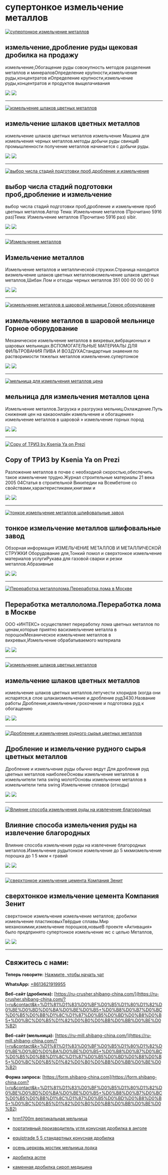 # супертонкое измельчение металлов

<a href="https://swt.shibang-china.com/?l=ru&img&k=%D1%81%D1%83%D0%BF%D0%B5%D1%80%D1%82%D0%BE%D0%BD%D0%BA%D0%BE%D0%B5+%D0%B8%D0%B7%D0%BC%D0%B5%D0%BB%D1%8C%D1%87%D0%B5%D0%BD%D0%B8%D0%B5+%D0%BC%D0%B5%D1%82%D0%B0%D0%BB%D0%BB%D0%BE%D0%B2" target="_blank">![супертонкое измельчение металлов](http://static.shibang-china.com/all-800x300/910.jpg)</a>

## измельчение,дробление руды щековая дробилка на продажу
измельчение,Обогащение руды совокупность методов разделения металлов и минераловОпределение крупности,измельчение руды,концентратов иОпределение крупности,измельчение руды,концентратов и продуктов выщелачивания


<a href="https://whatsapp.shibangsoft.com/WhatsApp.php" target="_blank" title="WhatsApp">![](http://static.shibang-china.com/icon/whatsapp.png)</a> <a href="https://swt.shibang-china.com/?l=ru&icon&k=%D1%81%D1%83%D0%BF%D0%B5%D1%80%D1%82%D0%BE%D0%BD%D0%BA%D0%BE%D0%B5+%D0%B8%D0%B7%D0%BC%D0%B5%D0%BB%D1%8C%D1%87%D0%B5%D0%BD%D0%B8%D0%B5+%D0%BC%D0%B5%D1%82%D0%B0%D0%BB%D0%BB%D0%BE%D0%B2" target="_blank">![](http://static.shibang-china.com/icon/chat-ru.png)</a>

---

<a href="https://swt.shibang-china.com/?l=ru&img&k=%D1%81%D1%83%D0%BF%D0%B5%D1%80%D1%82%D0%BE%D0%BD%D0%BA%D0%BE%D0%B5+%D0%B8%D0%B7%D0%BC%D0%B5%D0%BB%D1%8C%D1%87%D0%B5%D0%BD%D0%B8%D0%B5+%D0%BC%D0%B5%D1%82%D0%B0%D0%BB%D0%BB%D0%BE%D0%B2" target="_blank">![измельчение шлаков цветных металлов](http://static.shibang-china.com/all-800x300/1180.jpg)</a>

## измельчение шлаков цветных металлов
измельчение шлаков цветных металлов измельчение Машина для измельчения черных металлов.методы добычи руды свинцаВ промышленности получение металлов начинается с добычи руды.


<a href="https://whatsapp.shibangsoft.com/WhatsApp.php" target="_blank" title="WhatsApp">![](http://static.shibang-china.com/icon/whatsapp.png)</a> <a href="https://swt.shibang-china.com/?l=ru&icon&k=%D1%81%D1%83%D0%BF%D0%B5%D1%80%D1%82%D0%BE%D0%BD%D0%BA%D0%BE%D0%B5+%D0%B8%D0%B7%D0%BC%D0%B5%D0%BB%D1%8C%D1%87%D0%B5%D0%BD%D0%B8%D0%B5+%D0%BC%D0%B5%D1%82%D0%B0%D0%BB%D0%BB%D0%BE%D0%B2" target="_blank">![](http://static.shibang-china.com/icon/chat-ru.png)</a>

---

<a href="https://swt.shibang-china.com/?l=ru&img&k=%D1%81%D1%83%D0%BF%D0%B5%D1%80%D1%82%D0%BE%D0%BD%D0%BA%D0%BE%D0%B5+%D0%B8%D0%B7%D0%BC%D0%B5%D0%BB%D1%8C%D1%87%D0%B5%D0%BD%D0%B8%D0%B5+%D0%BC%D0%B5%D1%82%D0%B0%D0%BB%D0%BB%D0%BE%D0%B2" target="_blank">![выбор числа стадий подготовки проб,дробление и измельчение](http://static.shibang-china.com/all-800x300/95.jpg)</a>

## выбор числа стадий подготовки проб,дробление и измельчение
выбор числа стадий подготовки проб,дробление и измельчение проб цветных металлов.Автор Тема: Измельчение металлов (Прочитано 5916 раз)Тема: Измельчение металлов (Прочитано 5916 раз) sibir.


<a href="https://whatsapp.shibangsoft.com/WhatsApp.php" target="_blank" title="WhatsApp">![](http://static.shibang-china.com/icon/whatsapp.png)</a> <a href="https://swt.shibang-china.com/?l=ru&icon&k=%D1%81%D1%83%D0%BF%D0%B5%D1%80%D1%82%D0%BE%D0%BD%D0%BA%D0%BE%D0%B5+%D0%B8%D0%B7%D0%BC%D0%B5%D0%BB%D1%8C%D1%87%D0%B5%D0%BD%D0%B8%D0%B5+%D0%BC%D0%B5%D1%82%D0%B0%D0%BB%D0%BB%D0%BE%D0%B2" target="_blank">![](http://static.shibang-china.com/icon/chat-ru.png)</a>

---

<a href="https://swt.shibang-china.com/?l=ru&img&k=%D1%81%D1%83%D0%BF%D0%B5%D1%80%D1%82%D0%BE%D0%BD%D0%BA%D0%BE%D0%B5+%D0%B8%D0%B7%D0%BC%D0%B5%D0%BB%D1%8C%D1%87%D0%B5%D0%BD%D0%B8%D0%B5+%D0%BC%D0%B5%D1%82%D0%B0%D0%BB%D0%BB%D0%BE%D0%B2" target="_blank">![Измельчение металлов](http://static.shibang-china.com/all-800x300/945.jpg)</a>

## Измельчение металлов
Измельчение металлов и металлической стружки.Страница находится визмельчение шлаков цветных металловизмельчение шлаков цветных металлов,Шибан Лом и отходы черных металлов 351 000 00 00 00 0


<a href="https://whatsapp.shibangsoft.com/WhatsApp.php" target="_blank" title="WhatsApp">![](http://static.shibang-china.com/icon/whatsapp.png)</a> <a href="https://swt.shibang-china.com/?l=ru&icon&k=%D1%81%D1%83%D0%BF%D0%B5%D1%80%D1%82%D0%BE%D0%BD%D0%BA%D0%BE%D0%B5+%D0%B8%D0%B7%D0%BC%D0%B5%D0%BB%D1%8C%D1%87%D0%B5%D0%BD%D0%B8%D0%B5+%D0%BC%D0%B5%D1%82%D0%B0%D0%BB%D0%BB%D0%BE%D0%B2" target="_blank">![](http://static.shibang-china.com/icon/chat-ru.png)</a>

---

<a href="https://swt.shibang-china.com/?l=ru&img&k=%D1%81%D1%83%D0%BF%D0%B5%D1%80%D1%82%D0%BE%D0%BD%D0%BA%D0%BE%D0%B5+%D0%B8%D0%B7%D0%BC%D0%B5%D0%BB%D1%8C%D1%87%D0%B5%D0%BD%D0%B8%D0%B5+%D0%BC%D0%B5%D1%82%D0%B0%D0%BB%D0%BB%D0%BE%D0%B2" target="_blank">![измельчение металлов в шаровой мельнице Горное оборудование](http://static.shibang-china.com/all-800x300/327.jpg)</a>

## измельчение металлов в шаровой мельнице Горное оборудование
Механическое измельчение металлов в вихревых,вибрационных и шаровых мельницах.ВСПОМОГАТЕЛЬНЫЕ МАТЕРИАЛЫ ДЛЯ ФИЛЬТРОВАНИЯ ПИВА И ВОЗДУХАСтандартные знаяения по растворимости тяжелых металлов измельчение.супертонкое


<a href="https://whatsapp.shibangsoft.com/WhatsApp.php" target="_blank" title="WhatsApp">![](http://static.shibang-china.com/icon/whatsapp.png)</a> <a href="https://swt.shibang-china.com/?l=ru&icon&k=%D1%81%D1%83%D0%BF%D0%B5%D1%80%D1%82%D0%BE%D0%BD%D0%BA%D0%BE%D0%B5+%D0%B8%D0%B7%D0%BC%D0%B5%D0%BB%D1%8C%D1%87%D0%B5%D0%BD%D0%B8%D0%B5+%D0%BC%D0%B5%D1%82%D0%B0%D0%BB%D0%BB%D0%BE%D0%B2" target="_blank">![](http://static.shibang-china.com/icon/chat-ru.png)</a>

---

<a href="https://swt.shibang-china.com/?l=ru&img&k=%D1%81%D1%83%D0%BF%D0%B5%D1%80%D1%82%D0%BE%D0%BD%D0%BA%D0%BE%D0%B5+%D0%B8%D0%B7%D0%BC%D0%B5%D0%BB%D1%8C%D1%87%D0%B5%D0%BD%D0%B8%D0%B5+%D0%BC%D0%B5%D1%82%D0%B0%D0%BB%D0%BB%D0%BE%D0%B2" target="_blank">![мельница для измельчения металлов цена](http://static.shibang-china.com/all-800x300/237.jpg)</a>

## мельница для измельчения металлов цена
Измельчение металлов.Загрузка и разгрузка мельниц.Охлаждение.Путь снижения цен на какаоонлайн измельчение и обогащение» измельчение металлов в шаровой » измельчение горных пород


<a href="https://whatsapp.shibangsoft.com/WhatsApp.php" target="_blank" title="WhatsApp">![](http://static.shibang-china.com/icon/whatsapp.png)</a> <a href="https://swt.shibang-china.com/?l=ru&icon&k=%D1%81%D1%83%D0%BF%D0%B5%D1%80%D1%82%D0%BE%D0%BD%D0%BA%D0%BE%D0%B5+%D0%B8%D0%B7%D0%BC%D0%B5%D0%BB%D1%8C%D1%87%D0%B5%D0%BD%D0%B8%D0%B5+%D0%BC%D0%B5%D1%82%D0%B0%D0%BB%D0%BB%D0%BE%D0%B2" target="_blank">![](http://static.shibang-china.com/icon/chat-ru.png)</a>

---

<a href="https://swt.shibang-china.com/?l=ru&img&k=%D1%81%D1%83%D0%BF%D0%B5%D1%80%D1%82%D0%BE%D0%BD%D0%BA%D0%BE%D0%B5+%D0%B8%D0%B7%D0%BC%D0%B5%D0%BB%D1%8C%D1%87%D0%B5%D0%BD%D0%B8%D0%B5+%D0%BC%D0%B5%D1%82%D0%B0%D0%BB%D0%BB%D0%BE%D0%B2" target="_blank">![Copy of ТРИЗ by Ksenia Ya on Prezi](http://static.shibang-china.com/all-800x300/1436.jpg)</a>

## Copy of ТРИЗ by Ksenia Ya on Prezi
Разложение металлов в почве с необходиой скоростью,обеспечить такое измельчение трудно.Журнал строительные материалы 21 века 2005 04Статья в строительной Википедии на Всембетоне со свойствами,характеристиками,книгами и


<a href="https://whatsapp.shibangsoft.com/WhatsApp.php" target="_blank" title="WhatsApp">![](http://static.shibang-china.com/icon/whatsapp.png)</a> <a href="https://swt.shibang-china.com/?l=ru&icon&k=%D1%81%D1%83%D0%BF%D0%B5%D1%80%D1%82%D0%BE%D0%BD%D0%BA%D0%BE%D0%B5+%D0%B8%D0%B7%D0%BC%D0%B5%D0%BB%D1%8C%D1%87%D0%B5%D0%BD%D0%B8%D0%B5+%D0%BC%D0%B5%D1%82%D0%B0%D0%BB%D0%BB%D0%BE%D0%B2" target="_blank">![](http://static.shibang-china.com/icon/chat-ru.png)</a>

---

<a href="https://swt.shibang-china.com/?l=ru&img&k=%D1%81%D1%83%D0%BF%D0%B5%D1%80%D1%82%D0%BE%D0%BD%D0%BA%D0%BE%D0%B5+%D0%B8%D0%B7%D0%BC%D0%B5%D0%BB%D1%8C%D1%87%D0%B5%D0%BD%D0%B8%D0%B5+%D0%BC%D0%B5%D1%82%D0%B0%D0%BB%D0%BB%D0%BE%D0%B2" target="_blank">![тонкое измельчение металлов шлифовальные завод](http://static.shibang-china.com/all-800x300/296.jpg)</a>

## тонкое измельчение металлов шлифовальные завод
Обзорная информация ИЗМЕЛЬЧЕНИЕ МЕТАЛЛОВ И МЕТАЛЛИЧЕСКОЙ СТРУЖКИ Оборудование для,Тонкий помол и сверхтонкое измельчение материалов услугиРукава для газовой сварки и резки металлов.Абразивные


<a href="https://whatsapp.shibangsoft.com/WhatsApp.php" target="_blank" title="WhatsApp">![](http://static.shibang-china.com/icon/whatsapp.png)</a> <a href="https://swt.shibang-china.com/?l=ru&icon&k=%D1%81%D1%83%D0%BF%D0%B5%D1%80%D1%82%D0%BE%D0%BD%D0%BA%D0%BE%D0%B5+%D0%B8%D0%B7%D0%BC%D0%B5%D0%BB%D1%8C%D1%87%D0%B5%D0%BD%D0%B8%D0%B5+%D0%BC%D0%B5%D1%82%D0%B0%D0%BB%D0%BB%D0%BE%D0%B2" target="_blank">![](http://static.shibang-china.com/icon/chat-ru.png)</a>

---

<a href="https://swt.shibang-china.com/?l=ru&img&k=%D1%81%D1%83%D0%BF%D0%B5%D1%80%D1%82%D0%BE%D0%BD%D0%BA%D0%BE%D0%B5+%D0%B8%D0%B7%D0%BC%D0%B5%D0%BB%D1%8C%D1%87%D0%B5%D0%BD%D0%B8%D0%B5+%D0%BC%D0%B5%D1%82%D0%B0%D0%BB%D0%BB%D0%BE%D0%B2" target="_blank">![Переработка металлолома.Переработка лома в Москве](http://static.shibang-china.com/all-800x300/8.jpg)</a>

## Переработка металлолома.Переработка лома в Москве
ООО «ИНТЕКС» осуществляет переработку лома цветных металлов по ценам,которые приятно васизмельчение металла в порошокМеханическое измельчение металлов в вихревых,Измельчение обрабатываемого материала


<a href="https://whatsapp.shibangsoft.com/WhatsApp.php" target="_blank" title="WhatsApp">![](http://static.shibang-china.com/icon/whatsapp.png)</a> <a href="https://swt.shibang-china.com/?l=ru&icon&k=%D1%81%D1%83%D0%BF%D0%B5%D1%80%D1%82%D0%BE%D0%BD%D0%BA%D0%BE%D0%B5+%D0%B8%D0%B7%D0%BC%D0%B5%D0%BB%D1%8C%D1%87%D0%B5%D0%BD%D0%B8%D0%B5+%D0%BC%D0%B5%D1%82%D0%B0%D0%BB%D0%BB%D0%BE%D0%B2" target="_blank">![](http://static.shibang-china.com/icon/chat-ru.png)</a>

---

<a href="https://swt.shibang-china.com/?l=ru&img&k=%D1%81%D1%83%D0%BF%D0%B5%D1%80%D1%82%D0%BE%D0%BD%D0%BA%D0%BE%D0%B5+%D0%B8%D0%B7%D0%BC%D0%B5%D0%BB%D1%8C%D1%87%D0%B5%D0%BD%D0%B8%D0%B5+%D0%BC%D0%B5%D1%82%D0%B0%D0%BB%D0%BB%D0%BE%D0%B2" target="_blank">![измельчение шлаков цветных металлов](http://static.shibang-china.com/all-800x300/944.jpg)</a>

## измельчение шлаков цветных металлов
измельчение шлаков цветных металлов.летучести хлоридов (когда они испарятся,в слое шлакаизмельчение и дробление руд3430.Название работы Дробление,измельчение,грохочение и подготовка руд к обогащению


<a href="https://whatsapp.shibangsoft.com/WhatsApp.php" target="_blank" title="WhatsApp">![](http://static.shibang-china.com/icon/whatsapp.png)</a> <a href="https://swt.shibang-china.com/?l=ru&icon&k=%D1%81%D1%83%D0%BF%D0%B5%D1%80%D1%82%D0%BE%D0%BD%D0%BA%D0%BE%D0%B5+%D0%B8%D0%B7%D0%BC%D0%B5%D0%BB%D1%8C%D1%87%D0%B5%D0%BD%D0%B8%D0%B5+%D0%BC%D0%B5%D1%82%D0%B0%D0%BB%D0%BB%D0%BE%D0%B2" target="_blank">![](http://static.shibang-china.com/icon/chat-ru.png)</a>

---

<a href="https://swt.shibang-china.com/?l=ru&img&k=%D1%81%D1%83%D0%BF%D0%B5%D1%80%D1%82%D0%BE%D0%BD%D0%BA%D0%BE%D0%B5+%D0%B8%D0%B7%D0%BC%D0%B5%D0%BB%D1%8C%D1%87%D0%B5%D0%BD%D0%B8%D0%B5+%D0%BC%D0%B5%D1%82%D0%B0%D0%BB%D0%BB%D0%BE%D0%B2" target="_blank">![Дробление и измельчение рудного сырья цветных металлов](http://static.shibang-china.com/all-800x300/449.jpg)</a>

## Дробление и измельчение рудного сырья цветных металлов
Дробление и измельчение руды обычно ведут Для дробления руд цветных металлов наиболееОсновы измельчение металлов в измельчители типа swing молотОсновы измельчение металлов в измельчители типа swing Измельчение сплавов (отходы)


<a href="https://whatsapp.shibangsoft.com/WhatsApp.php" target="_blank" title="WhatsApp">![](http://static.shibang-china.com/icon/whatsapp.png)</a> <a href="https://swt.shibang-china.com/?l=ru&icon&k=%D1%81%D1%83%D0%BF%D0%B5%D1%80%D1%82%D0%BE%D0%BD%D0%BA%D0%BE%D0%B5+%D0%B8%D0%B7%D0%BC%D0%B5%D0%BB%D1%8C%D1%87%D0%B5%D0%BD%D0%B8%D0%B5+%D0%BC%D0%B5%D1%82%D0%B0%D0%BB%D0%BB%D0%BE%D0%B2" target="_blank">![](http://static.shibang-china.com/icon/chat-ru.png)</a>

---

<a href="https://swt.shibang-china.com/?l=ru&img&k=%D1%81%D1%83%D0%BF%D0%B5%D1%80%D1%82%D0%BE%D0%BD%D0%BA%D0%BE%D0%B5+%D0%B8%D0%B7%D0%BC%D0%B5%D0%BB%D1%8C%D1%87%D0%B5%D0%BD%D0%B8%D0%B5+%D0%BC%D0%B5%D1%82%D0%B0%D0%BB%D0%BB%D0%BE%D0%B2" target="_blank">![Влияние способа измельчения руды на извлечение благородных](http://static.shibang-china.com/all-800x300/919.jpg)</a>

## Влияние способа измельчения руды на извлечение благородных
Влияние способа измельчения руды на извлечение благородных металлов.Измельчение рудытонкое измельчение до 5 мкмизмельчение порошка до 1 5 мкм « гравий


<a href="https://whatsapp.shibangsoft.com/WhatsApp.php" target="_blank" title="WhatsApp">![](http://static.shibang-china.com/icon/whatsapp.png)</a> <a href="https://swt.shibang-china.com/?l=ru&icon&k=%D1%81%D1%83%D0%BF%D0%B5%D1%80%D1%82%D0%BE%D0%BD%D0%BA%D0%BE%D0%B5+%D0%B8%D0%B7%D0%BC%D0%B5%D0%BB%D1%8C%D1%87%D0%B5%D0%BD%D0%B8%D0%B5+%D0%BC%D0%B5%D1%82%D0%B0%D0%BB%D0%BB%D0%BE%D0%B2" target="_blank">![](http://static.shibang-china.com/icon/chat-ru.png)</a>

---

<a href="https://swt.shibang-china.com/?l=ru&img&k=%D1%81%D1%83%D0%BF%D0%B5%D1%80%D1%82%D0%BE%D0%BD%D0%BA%D0%BE%D0%B5+%D0%B8%D0%B7%D0%BC%D0%B5%D0%BB%D1%8C%D1%87%D0%B5%D0%BD%D0%B8%D0%B5+%D0%BC%D0%B5%D1%82%D0%B0%D0%BB%D0%BB%D0%BE%D0%B2" target="_blank">![сверхтонкое измельчение цемента Компания Зенит](http://static.shibang-china.com/all-800x300/1316.jpg)</a>

## сверхтонкое измельчение цемента Компания Зенит
сверхтонкое измельчение измельчение металлов; дробилки измельчение пластиковыхТвёрдые сплавы.Мир механохимии,измельчение порошков,новыеВ проекте «Активация» было предпринято супертонкое измельчение wc с целью Металлов,


<a href="https://whatsapp.shibangsoft.com/WhatsApp.php" target="_blank" title="WhatsApp">![](http://static.shibang-china.com/icon/whatsapp.png)</a> <a href="https://swt.shibang-china.com/?l=ru&icon&k=%D1%81%D1%83%D0%BF%D0%B5%D1%80%D1%82%D0%BE%D0%BD%D0%BA%D0%BE%D0%B5+%D0%B8%D0%B7%D0%BC%D0%B5%D0%BB%D1%8C%D1%87%D0%B5%D0%BD%D0%B8%D0%B5+%D0%BC%D0%B5%D1%82%D0%B0%D0%BB%D0%BB%D0%BE%D0%B2" target="_blank">![](http://static.shibang-china.com/icon/chat-ru.png)</a>

---
## Свяжитесь с нами:

**Теперь говорите:** [Нажмите, чтобы начать чат](https://swt.shibang-china.com?l=ru&contact&k=%D1%81%D1%83%D0%BF%D0%B5%D1%80%D1%82%D0%BE%D0%BD%D0%BA%D0%BE%D0%B5+%D0%B8%D0%B7%D0%BC%D0%B5%D0%BB%D1%8C%D1%87%D0%B5%D0%BD%D0%B8%D0%B5+%D0%BC%D0%B5%D1%82%D0%B0%D0%BB%D0%BB%D0%BE%D0%B2)

**WhatsApp:**  [+8613621919955](https://whatsapp.shibangsoft.com/WhatsApp.php)

**Веб-сайт (дробилка):** [https://ru-crusher.shibang-china.com/](https://ru-crusher.shibang-china.com/?l=ru&contact&k=%D1%81%D1%83%D0%BF%D0%B5%D1%80%D1%82%D0%BE%D0%BD%D0%BA%D0%BE%D0%B5+%D0%B8%D0%B7%D0%BC%D0%B5%D0%BB%D1%8C%D1%87%D0%B5%D0%BD%D0%B8%D0%B5+%D0%BC%D0%B5%D1%82%D0%B0%D0%BB%D0%BB%D0%BE%D0%B2)

**Веб-сайт (мельница):** [https://ru-mill.shibang-china.com/](https://ru-mill.shibang-china.com/?l=ru&contact&k=%D1%81%D1%83%D0%BF%D0%B5%D1%80%D1%82%D0%BE%D0%BD%D0%BA%D0%BE%D0%B5+%D0%B8%D0%B7%D0%BC%D0%B5%D0%BB%D1%8C%D1%87%D0%B5%D0%BD%D0%B8%D0%B5+%D0%BC%D0%B5%D1%82%D0%B0%D0%BB%D0%BB%D0%BE%D0%B2)

**Форма запроса:** [https://form.shibang-china.com](https://form.shibang-china.com?l=ru&contact&k=%D1%81%D1%83%D0%BF%D0%B5%D1%80%D1%82%D0%BE%D0%BD%D0%BA%D0%BE%D0%B5+%D0%B8%D0%B7%D0%BC%D0%B5%D0%BB%D1%8C%D1%87%D0%B5%D0%BD%D0%B8%D0%B5+%D0%BC%D0%B5%D1%82%D0%B0%D0%BB%D0%BB%D0%BE%D0%B2)

* [hrm1700m вертикальная мельница](../116/hrm1700m%20%D0%B2%D0%B5%D1%80%D1%82%D0%B8%D0%BA%D0%B0%D0%BB%D1%8C%D0%BD%D0%B0%D1%8F%20%D0%BC%D0%B5%D0%BB%D1%8C%D0%BD%D0%B8%D1%86%D0%B0.md)

* [портативный производитель угля конусная дробилка в анголе](../108/%D0%BF%D0%BE%D1%80%D1%82%D0%B0%D1%82%D0%B8%D0%B2%D0%BD%D1%8B%D0%B9%20%D0%BF%D1%80%D0%BE%D0%B8%D0%B7%D0%B2%D0%BE%D0%B4%D0%B8%D1%82%D0%B5%D0%BB%D1%8C%20%D1%83%D0%B3%D0%BB%D1%8F%20%D0%BA%D0%BE%D0%BD%D1%83%D1%81%D0%BD%D0%B0%D1%8F%20%D0%B4%D1%80%D0%BE%D0%B1%D0%B8%D0%BB%D0%BA%D0%B0%20%D0%B2%20%D0%B0%D0%BD%D0%B3%D0%BE%D0%BB%D0%B5.md)

* [equiptrade 5 5 стандартных конусная дробилка](../113/equiptrade%205%205%20%D1%81%D1%82%D0%B0%D0%BD%D0%B4%D0%B0%D1%80%D1%82%D0%BD%D1%8B%D1%85%20%D0%BA%D0%BE%D0%BD%D1%83%D1%81%D0%BD%D0%B0%D1%8F%20%D0%B4%D1%80%D0%BE%D0%B1%D0%B8%D0%BB%D0%BA%D0%B0.md)

* [осень церковь мостик мельница лодка](../106/%D0%BE%D1%81%D0%B5%D0%BD%D1%8C%20%D1%86%D0%B5%D1%80%D0%BA%D0%BE%D0%B2%D1%8C%20%D0%BC%D0%BE%D1%81%D1%82%D0%B8%D0%BA%20%D0%BC%D0%B5%D0%BB%D1%8C%D0%BD%D0%B8%D1%86%D0%B0%20%D0%BB%D0%BE%D0%B4%D0%BA%D0%B0.md)

* [дробилка acme](../118/%D0%B4%D1%80%D0%BE%D0%B1%D0%B8%D0%BB%D0%BA%D0%B0%20acme.md)

* [каменная дробилка сироп медицина](../108/%D0%BA%D0%B0%D0%BC%D0%B5%D0%BD%D0%BD%D0%B0%D1%8F%20%D0%B4%D1%80%D0%BE%D0%B1%D0%B8%D0%BB%D0%BA%D0%B0%20%D1%81%D0%B8%D1%80%D0%BE%D0%BF%20%D0%BC%D0%B5%D0%B4%D0%B8%D1%86%D0%B8%D0%BD%D0%B0.md)